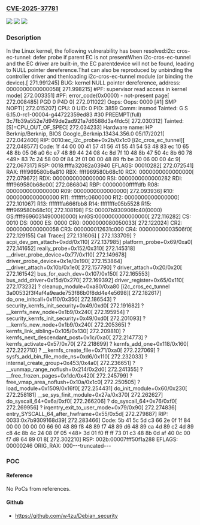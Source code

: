 ### [CVE-2025-37781](https://cve.mitre.org/cgi-bin/cvename.cgi?name=CVE-2025-37781)
![](https://img.shields.io/static/v1?label=Product&message=Linux&color=blue)
![](https://img.shields.io/static/v1?label=Version&message=9d230c9e4f4e67cb1c1cb9e0f6142da16b0f2796%3C%20092de5ac8cb2eaa9593a765fa92ba39d8173f984%20&color=brighgreen)
![](https://img.shields.io/static/v1?label=Vulnerability&message=n%2Fa&color=brighgreen)

### Description

In the Linux kernel, the following vulnerability has been resolved:i2c: cros-ec-tunnel: defer probe if parent EC is not presentWhen i2c-cros-ec-tunnel and the EC driver are built-in, the EC parentdevice will not be found, leading to NULL pointer dereference.That can also be reproduced by unbinding the controller driver and thenloading i2c-cros-ec-tunnel module (or binding the device).[  271.991245] BUG: kernel NULL pointer dereference, address: 0000000000000058[  271.998215] #PF: supervisor read access in kernel mode[  272.003351] #PF: error_code(0x0000) - not-present page[  272.008485] PGD 0 P4D 0[  272.011022] Oops: Oops: 0000 [#1] SMP NOPTI[  272.015207] CPU: 0 UID: 0 PID: 3859 Comm: insmod Tainted: G S                  6.15.0-rc1-00004-g44722359ed83 #30 PREEMPT(full)  3c7fb39a552e7d949de2ad921a7d6588d3a4fdc5[  272.030312] Tainted: [S]=CPU_OUT_OF_SPEC[  272.034233] Hardware name: HP Berknip/Berknip, BIOS Google_Berknip.13434.356.0 05/17/2021[  272.042400] RIP: 0010:ec_i2c_probe+0x2b/0x1c0 [i2c_cros_ec_tunnel][  272.048577] Code: 1f 44 00 00 41 57 41 56 41 55 41 54 53 48 83 ec 10 65 48 8b 05 06 a0 6c e7 48 89 44 24 08 4c 8d 7f 10 48 8b 47 50 4c 8b 60 78 <49> 83 7c 24 58 00 0f 84 2f 01 00 00 48 89 fb be 30 06 00 00 4c 9[  272.067317] RSP: 0018:ffffa32082a03940 EFLAGS: 00010282[  272.072541] RAX: ffff969580b6a810 RBX: ffff969580b68c10 RCX: 0000000000000000[  272.079672] RDX: 0000000000000000 RSI: 0000000000000282 RDI: ffff969580b68c00[  272.086804] RBP: 00000000fffffdfb R08: 0000000000000000 R09: 0000000000000000[  272.093936] R10: 0000000000000000 R11: ffffffffc0600000 R12: 0000000000000000[  272.101067] R13: ffffffffa666fbb8 R14: ffffffffc05b5528 R15: ffff969580b68c10[  272.108198] FS:  00007b930906fc40(0000) GS:ffff969603149000(0000) knlGS:0000000000000000[  272.116282] CS:  0010 DS: 0000 ES: 0000 CR0: 0000000080050033[  272.122024] CR2: 0000000000000058 CR3: 000000012631c000 CR4: 00000000003506f0[  272.129155] Call Trace:[  272.131606]  <TASK>[  272.133709]  ? acpi_dev_pm_attach+0xdd/0x110[  272.137985]  platform_probe+0x69/0xa0[  272.141652]  really_probe+0x152/0x310[  272.145318]  __driver_probe_device+0x77/0x110[  272.149678]  driver_probe_device+0x1e/0x190[  272.153864]  __driver_attach+0x10b/0x1e0[  272.157790]  ? driver_attach+0x20/0x20[  272.161542]  bus_for_each_dev+0x107/0x150[  272.165553]  bus_add_driver+0x15d/0x270[  272.169392]  driver_register+0x65/0x110[  272.173232]  ? cleanup_module+0xa80/0xa80 [i2c_cros_ec_tunnel 3a00532f3f4af4a9eade753f86b0f8dd4e4e5698][  272.182617]  do_one_initcall+0x110/0x350[  272.186543]  ? security_kernfs_init_security+0x49/0xd0[  272.191682]  ? __kernfs_new_node+0x1b9/0x240[  272.195954]  ? security_kernfs_init_security+0x49/0xd0[  272.201093]  ? __kernfs_new_node+0x1b9/0x240[  272.205365]  ? kernfs_link_sibling+0x105/0x130[  272.209810]  ? kernfs_next_descendant_post+0x1c/0xa0[  272.214773]  ? kernfs_activate+0x57/0x70[  272.218699]  ? kernfs_add_one+0x118/0x160[  272.222710]  ? __kernfs_create_file+0x71/0xa0[  272.227069]  ? sysfs_add_bin_file_mode_ns+0xd6/0x110[  272.232033]  ? internal_create_group+0x453/0x4a0[  272.236651]  ? __vunmap_range_noflush+0x214/0x2d0[  272.241355]  ? __free_frozen_pages+0x1dc/0x420[  272.245799]  ? free_vmap_area_noflush+0x10a/0x1c0[  272.250505]  ? load_module+0x1509/0x16f0[  272.254431]  do_init_module+0x60/0x230[  272.258181]  __se_sys_finit_module+0x27a/0x370[  272.262627]  do_syscall_64+0x6a/0xf0[  272.266206]  ? do_syscall_64+0x76/0xf0[  272.269956]  ? irqentry_exit_to_user_mode+0x79/0x90[  272.274836]  entry_SYSCALL_64_after_hwframe+0x55/0x5d[  272.279887] RIP: 0033:0x7b9309168d39[  272.283466] Code: 5b 41 5c 5d c3 66 2e 0f 1f 84 00 00 00 00 00 66 90 48 89 f8 48 89 f7 48 89 d6 48 89 ca 4d 89 c2 4d 89 c8 4c 8b 4c 24 08 0f 05 <48> 3d 01 f0 ff ff 73 01 c3 48 8b 0d af 40 0c 00 f7 d8 64 89 01 8[  272.302210] RSP: 002b:00007fff50f1a288 EFLAGS: 00000246 ORIG_RAX: 000---truncated---

### POC

#### Reference
No PoCs from references.

#### Github
- https://github.com/w4zu/Debian_security

